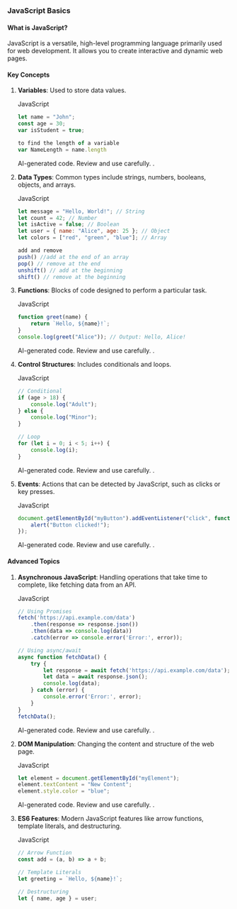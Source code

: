 
### JavaScript Basics

#### What is JavaScript?

JavaScript is a versatile, high-level programming language primarily used for web development. It allows you to create interactive and dynamic web pages.

#### Key Concepts

1. **Variables**: Used to store data values.
    
    JavaScript
    
    ```javascript
    let name = "John";
    const age = 30;
    var isStudent = true;

	to find the length of a variable
	var NameLength = name.length
    ```
    
    AI-generated code. Review and use carefully. .
    
2. **Data Types**: Common types include strings, numbers, booleans, objects, and arrays.
    
    JavaScript
    
    ```javascript
    let message = "Hello, World!"; // String
    let count = 42; // Number
    let isActive = false; // Boolean
    let user = { name: "Alice", age: 25 }; // Object
    let colors = ["red", "green", "blue"]; // Array

	add and remove
	push() //add at the end of an array
	pop() // remove at the end
	unshift() // add at the beginning
	shift() // remove at the beginning
    ```
    
    
3. **Functions**: Blocks of code designed to perform a particular task.
    
    JavaScript
    
    ```javascript
    function greet(name) {
        return `Hello, ${name}!`;
    }
    console.log(greet("Alice")); // Output: Hello, Alice!
    ```
    
    AI-generated code. Review and use carefully. .
    
4. **Control Structures**: Includes conditionals and loops.
    
    JavaScript
    
    ```javascript
    // Conditional
    if (age > 18) {
        console.log("Adult");
    } else {
        console.log("Minor");
    }
    
    // Loop
    for (let i = 0; i < 5; i++) {
        console.log(i);
    }
    ```
    
    AI-generated code. Review and use carefully. .
    
5. **Events**: Actions that can be detected by JavaScript, such as clicks or key presses.
    
    JavaScript
    
    ```javascript
    document.getElementById("myButton").addEventListener("click", function() {
        alert("Button clicked!");
    });
    ```
    
    AI-generated code. Review and use carefully. .
    

#### Advanced Topics

1. **Asynchronous JavaScript**: Handling operations that take time to complete, like fetching data from an API.
    
    JavaScript
    
    ```javascript
    // Using Promises
    fetch('https://api.example.com/data')
        .then(response => response.json())
        .then(data => console.log(data))
        .catch(error => console.error('Error:', error));
    
    // Using async/await
    async function fetchData() {
        try {
            let response = await fetch('https://api.example.com/data');
            let data = await response.json();
            console.log(data);
        } catch (error) {
            console.error('Error:', error);
        }
    }
    fetchData();
    ```
    
    AI-generated code. Review and use carefully. .
    
2. **DOM Manipulation**: Changing the content and structure of the web page.
    
    JavaScript
    
    ```javascript
    let element = document.getElementById("myElement");
    element.textContent = "New Content";
    element.style.color = "blue";
    ```
    
    AI-generated code. Review and use carefully. .
    
3. **ES6 Features**: Modern JavaScript features like arrow functions, template literals, and destructuring.
    
    JavaScript
    
    ```javascript
    // Arrow Function
    const add = (a, b) => a + b;
    
    // Template Literals
    let greeting = `Hello, ${name}!`;
    
    // Destructuring
    let { name, age } = user;
    ```
    
